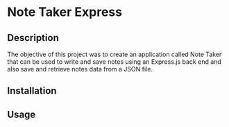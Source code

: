 # Note Taker Express

## Description

The objective of this project was to create an application called Note Taker that can be used to write and save notes using an Express.js back end and also save and retrieve notes data from a JSON file.

## Installation

## Usage
